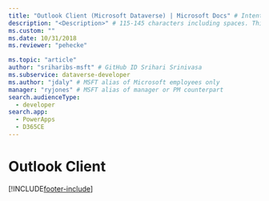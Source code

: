 ```yaml
---
title: "Outlook Client (Microsoft Dataverse) | Microsoft Docs" # Intent and product brand in a unique string of 43-59 chars including spaces
description: "<Description>" # 115-145 characters including spaces. This abstract displays in the search result.
ms.custom: ""
ms.date: 10/31/2018
ms.reviewer: "pehecke"

ms.topic: "article"
author: "sriharibs-msft" # GitHub ID Srihari Srinivasa
ms.subservice: dataverse-developer
ms.author: "jdaly" # MSFT alias of Microsoft employees only
manager: "ryjones" # MSFT alias of manager or PM counterpart
search.audienceType: 
  - developer
search.app: 
  - PowerApps
  - D365CE
---
```

# Outlook Client



<!-- A higher level topic to make information about outlook client discoverable since otherwise it may be hidden?

All outlook client topics ought to be in powerapps-docs/developer/data-platform/outlook-client/


A replacement for 
https://docs.microsoft.com/dynamics365/customer-engagement/developer/extend-customer-engagement-outlook -->


[!INCLUDE[footer-include](../../includes/footer-banner.md)]